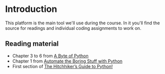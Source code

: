 # Introduction

This platform is the main tool we'll use during the course. In it you'll find the source for readings and individual coding assignments to work on.

## Reading material

* Chapter 3 to 6 from [A Byte of Python](http://python.swaroopch.com/index.html)
* Chapter 1 from [Automate the Boring Stuff with Python](https://automatetheboringstuff.com/#toc)
* First section of [The Hitchhiker’s Guide to Python!](http://docs.python-guide.org/en/latest/#getting-started-with-python)
